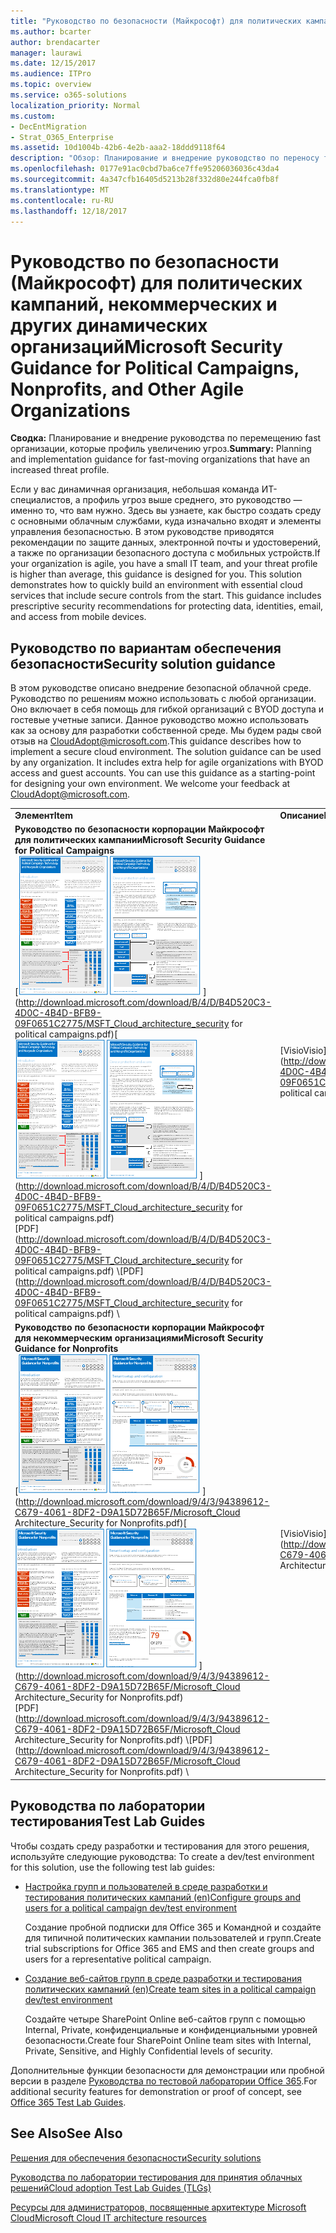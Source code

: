 ```yaml
---
title: "Руководство по безопасности (Майкрософт) для политических кампаний, некоммерческих и других динамических организаций"
ms.author: bcarter
author: brendacarter
manager: laurawi
ms.date: 12/15/2017
ms.audience: ITPro
ms.topic: overview
ms.service: o365-solutions
localization_priority: Normal
ms.custom:
- DecEntMigration
- Strat_O365_Enterprise
ms.assetid: 10d1004b-42b6-4e2b-aaa2-18ddd9118f64
description: "Обзор: Планирование и внедрение руководство по переносу fast организации, которые профиль увеличению угроз."
ms.openlocfilehash: 0177e91ac0cbd7ba6ce7ffe95206036036c43da4
ms.sourcegitcommit: 4a347cfb16405d5213b28f332d80e244fca0fb8f
ms.translationtype: MT
ms.contentlocale: ru-RU
ms.lasthandoff: 12/18/2017
---
```

# <a name="microsoft-security-guidance-for-political-campaigns-nonprofits-and-other-agile-organizations"></a><span data-ttu-id="73a6c-103">Руководство по безопасности (Майкрософт) для политических кампаний, некоммерческих и других динамических организаций</span><span class="sxs-lookup"><span data-stu-id="73a6c-103">Microsoft Security Guidance for Political Campaigns, Nonprofits, and Other Agile Organizations</span></span>

 <span data-ttu-id="73a6c-104">**Сводка:** Планирование и внедрение руководства по перемещению fast организации, которые профиль увеличению угроз.</span><span class="sxs-lookup"><span data-stu-id="73a6c-104">**Summary:** Planning and implementation guidance for fast-moving organizations that have an increased threat profile.</span></span>
  
<span data-ttu-id="73a6c-p101">Если у вас динамичная организация, небольшая команда ИТ-специалистов, а профиль угроз выше среднего, это руководство — именно то, что вам нужно. Здесь вы узнаете, как быстро создать среду с основными облачным службами, куда изначально входят и элементы управления безопасностью. В этом руководстве приводятся рекомендации по защите данных, электронной почты и удостоверений, а также по организации безопасного доступа с мобильных устройств.</span><span class="sxs-lookup"><span data-stu-id="73a6c-p101">If your organization is agile, you have a small IT team, and your threat profile is higher than average, this guidance is designed for you. This solution demonstrates how to quickly build an environment with essential cloud services that include secure controls from the start. This guidance includes prescriptive security recommendations for protecting data, identities, email, and access from mobile devices.</span></span>
  
## <a name="security-solution-guidance"></a><span data-ttu-id="73a6c-108">Руководство по вариантам обеспечения безопасности</span><span class="sxs-lookup"><span data-stu-id="73a6c-108">Security solution guidance</span></span>

<span data-ttu-id="73a6c-p102">В этом руководстве описано внедрение безопасной облачной среде. Руководство по решениям можно использовать с любой организации. Оно включает в себя помощь для гибкой организаций с BYOD доступа и гостевые учетные записи. Данное руководство можно использовать как за основу для разработки собственной среде. Мы будем рады свой отзыв на [CloudAdopt@microsoft.com](mailto:CloudAdopt@microsoft.com).</span><span class="sxs-lookup"><span data-stu-id="73a6c-p102">This guidance describes how to implement a secure cloud environment. The solution guidance can be used by any organization. It includes extra help for agile organizations with BYOD access and guest accounts. You can use this guidance as a starting-point for designing your own environment. We welcome your feedback at [CloudAdopt@microsoft.com](mailto:CloudAdopt@microsoft.com).</span></span> 
  
|||
|:-----|:-----|
|<span data-ttu-id="73a6c-114">**Элемент**</span><span class="sxs-lookup"><span data-stu-id="73a6c-114">**Item**</span></span> <br/> |<span data-ttu-id="73a6c-115">**Описание**</span><span class="sxs-lookup"><span data-stu-id="73a6c-115">**Description**</span></span> <br/> |
|<span data-ttu-id="73a6c-116">**Руководство по безопасности корпорации Майкрософт для политических кампании**</span><span class="sxs-lookup"><span data-stu-id="73a6c-116">**Microsoft Security Guidance for Political Campaigns**</span></span> <br/> <span data-ttu-id="73a6c-117">[![Эскиз гвоздями для мини-плакат набора.](images/d370ce28-ca40-4930-9a2c-907312aa06c8.png)          ](http://download.microsoft.com/download/B/4/D/B4D520C3-4D0C-4B4D-BFB9-09F0651C2775/MSFT_Cloud_architecture_security for political campaigns.pdf)</span><span class="sxs-lookup"><span data-stu-id="73a6c-117">[![Thumb nail for mini poster set.](images/d370ce28-ca40-4930-9a2c-907312aa06c8.png)          ](http://download.microsoft.com/download/B/4/D/B4D520C3-4D0C-4B4D-BFB9-09F0651C2775/MSFT_Cloud_architecture_security for political campaigns.pdf)</span></span> <br/> <span data-ttu-id="73a6c-118">[PDF](http://download.microsoft.com/download/B/4/D/B4D520C3-4D0C-4B4D-BFB9-09F0651C2775/MSFT_Cloud_architecture_security for political campaigns.pdf)  \\</span><span class="sxs-lookup"><span data-stu-id="73a6c-118">[PDF](http://download.microsoft.com/download/B/4/D/B4D520C3-4D0C-4B4D-BFB9-09F0651C2775/MSFT_Cloud_architecture_security for political campaigns.pdf)  \\</span></span>| [<span data-ttu-id="73a6c-119">Visio</span><span class="sxs-lookup"><span data-stu-id="73a6c-119">Visio</span></span>](http://download.microsoft.com/download/B/4/D/B4D520C3-4D0C-4B4D-BFB9-09F0651C2775/MSFT_Cloud_architecture_security for political campaigns.vsdx) <br/> |<span data-ttu-id="73a6c-p103">В этом руководстве в качестве примера приведена организация, проводящая политические кампании. Это руководство — отправная точка при разработке любой среды. </span><span class="sxs-lookup"><span data-stu-id="73a6c-p103">This guidance uses a political campaign organization as an example. Use this guidance as a starting point for any environment.</span></span>  <br/> |
|<span data-ttu-id="73a6c-122">**Руководство по безопасности корпорации Майкрософт для некоммерческим организациями**</span><span class="sxs-lookup"><span data-stu-id="73a6c-122">**Microsoft Security Guidance for Nonprofits**</span></span> <br/> <span data-ttu-id="73a6c-123">[![Эскиз изображения загружаемого файла](images/e4784889-1c69-4067-9a8f-31d31d1eceea.png)          ](http://download.microsoft.com/download/9/4/3/94389612-C679-4061-8DF2-D9A15D72B65F/Microsoft_Cloud Architecture_Security for Nonprofits.pdf)</span><span class="sxs-lookup"><span data-stu-id="73a6c-123">[![Thumnail image for downloadable file](images/e4784889-1c69-4067-9a8f-31d31d1eceea.png)          ](http://download.microsoft.com/download/9/4/3/94389612-C679-4061-8DF2-D9A15D72B65F/Microsoft_Cloud Architecture_Security for Nonprofits.pdf)</span></span> <br/> <span data-ttu-id="73a6c-124">[PDF](http://download.microsoft.com/download/9/4/3/94389612-C679-4061-8DF2-D9A15D72B65F/Microsoft_Cloud Architecture_Security for Nonprofits.pdf)  \\</span><span class="sxs-lookup"><span data-stu-id="73a6c-124">[PDF](http://download.microsoft.com/download/9/4/3/94389612-C679-4061-8DF2-D9A15D72B65F/Microsoft_Cloud Architecture_Security for Nonprofits.pdf)  \\</span></span>| [<span data-ttu-id="73a6c-125">Visio</span><span class="sxs-lookup"><span data-stu-id="73a6c-125">Visio</span></span>](http://download.microsoft.com/download/9/4/3/94389612-C679-4061-8DF2-D9A15D72B65F/Microsoft_Cloud Architecture_Security for Nonprofits.vsdx) <br/> |<span data-ttu-id="73a6c-p104">В это руководство внесены незначительные изменения, благодаря которым оно подходит некоммерческим организациям. Например, рассмотрены планы Office 365 для некоммерческих организаций. Техническое руководство ничем не отличается от такового для организаций, проводящих политические кампании.</span><span class="sxs-lookup"><span data-stu-id="73a6c-p104">This guide is slightly revised for nonprofit organizations. For example, it references Office 365 Nonprofit plans. The technical guidance is the same as the political campaign solution guide.</span></span>  <br/> |
   
## <a name="test-lab-guides"></a><span data-ttu-id="73a6c-129">Руководства по лаборатории тестирования</span><span class="sxs-lookup"><span data-stu-id="73a6c-129">Test Lab Guides</span></span>

<span data-ttu-id="73a6c-130">Чтобы создать среду разработки и тестирования для этого решения, используйте следующие руководства:  </span><span class="sxs-lookup"><span data-stu-id="73a6c-130">To create a dev/test environment for this solution, use the following test lab guides:</span></span> 
  
- [<span data-ttu-id="73a6c-131">Настройка групп и пользователей в среде разработки и тестирования политических кампаний (en)</span><span class="sxs-lookup"><span data-stu-id="73a6c-131">Configure groups and users for a political campaign dev/test environment</span></span>](configure-groups-and-users-for-a-political-campaign-dev-test-environment.md)
    
     <span data-ttu-id="73a6c-132">Создание пробной подписки для Office 365 и Командной и создайте для типичной политических кампании пользователей и групп.</span><span class="sxs-lookup"><span data-stu-id="73a6c-132">Create trial subscriptions for Office 365 and EMS and then create groups and users for a representative political campaign.</span></span>
    
- [<span data-ttu-id="73a6c-133">Создание веб-сайтов групп в среде разработки и тестирования политических кампаний (en)</span><span class="sxs-lookup"><span data-stu-id="73a6c-133">Create team sites in a political campaign dev/test environment</span></span>](create-team-sites-in-a-political-campaign-dev-test-environment.md)
    
    <span data-ttu-id="73a6c-134">Создайте четыре SharePoint Online веб-сайтов групп с помощью Internal, Private, конфиденциальные и конфиденциальными уровней безопасности.</span><span class="sxs-lookup"><span data-stu-id="73a6c-134">Create four SharePoint Online team sites with Internal, Private, Sensitive, and Highly Confidential levels of security.</span></span>
    
<span data-ttu-id="73a6c-135">Дополнительные функции безопасности для демонстрации или пробной версии в разделе [Руководства по тестовой лаборатории Office 365](http://aka.ms/o365tlgs).</span><span class="sxs-lookup"><span data-stu-id="73a6c-135">For additional security features for demonstration or proof of concept, see [Office 365 Test Lab Guides](http://aka.ms/o365tlgs).</span></span>
  
## <a name="see-also"></a><span data-ttu-id="73a6c-136">See Also</span><span class="sxs-lookup"><span data-stu-id="73a6c-136">See Also</span></span>

[<span data-ttu-id="73a6c-137">Решения для обеспечения безопасности</span><span class="sxs-lookup"><span data-stu-id="73a6c-137">Security solutions</span></span>](security-solutions.md)
  
[<span data-ttu-id="73a6c-138">Руководства по лаборатории тестирования для принятия облачных решений</span><span class="sxs-lookup"><span data-stu-id="73a6c-138">Cloud adoption Test Lab Guides (TLGs)</span></span>](cloud-adoption-test-lab-guides-tlgs.md)
  
[<span data-ttu-id="73a6c-139">Ресурсы для администраторов, посвященные архитектуре Microsoft Cloud</span><span class="sxs-lookup"><span data-stu-id="73a6c-139">Microsoft Cloud IT architecture resources</span></span>](microsoft-cloud-it-architecture-resources.md)



